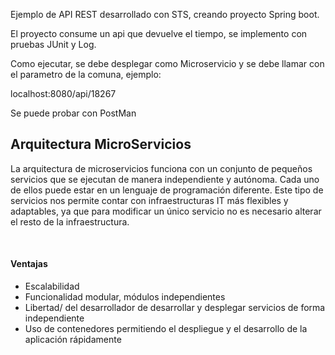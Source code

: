 Ejemplo de API REST desarrollado con STS, creando proyecto Spring boot.

El proyecto consume un api que devuelve el tiempo, se implemento con pruebas JUnit y Log.

Como ejecutar, se debe desplegar como Microservicio y se debe llamar con el parametro de la comuna, ejemplo:

localhost:8080/api/18267

Se puede probar con PostMan


<h2>Arquitectura MicroServicios</h2>

La arquitectura de microservicios funciona con un conjunto de pequeños servicios que se ejecutan de manera independiente y autónoma. Cada uno de ellos puede estar en un lenguaje de programación diferente. Este tipo de servicios nos permite contar con infraestructuras IT más flexibles y adaptables, ya que para modificar un único servicio no es necesario alterar el resto de la infraestructura.

<br>

<h4>Ventajas</h4>

<ul> 
  <li>Escalabilidad </li>
  <li>Funcionalidad modular, módulos independientes </li>
  <li>Libertad/ del desarrollador de desarrollar y desplegar servicios de forma independiente </li>
  <li>Uso de contenedores permitiendo el despliegue y el desarrollo de la aplicación rápidamente</li>
</ul>


